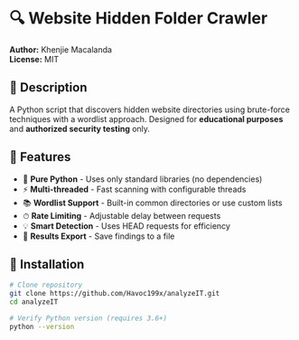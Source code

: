 # 🔍 Website Hidden Folder Crawler  
**Author:** Khenjie Macalanda  
**License:** MIT  

## 📝 Description  
A Python script that discovers hidden website directories using brute-force techniques with a wordlist approach. Designed for **educational purposes** and **authorized security testing** only.

## 🌟 Features  
- 🐍 **Pure Python** - Uses only standard libraries (no dependencies)  
- ⚡ **Multi-threaded** - Fast scanning with configurable threads  
- 📚 **Wordlist Support** - Built-in common directories or use custom lists  
- ⏱ **Rate Limiting** - Adjustable delay between requests  
- 💡 **Smart Detection** - Uses HEAD requests for efficiency  
- 📂 **Results Export** - Save findings to a file  

## 🚀 Installation  
```bash
# Clone repository
git clone https://github.com/Havoc199x/analyzeIT.git
cd analyzeIT

# Verify Python version (requires 3.6+)
python --version
